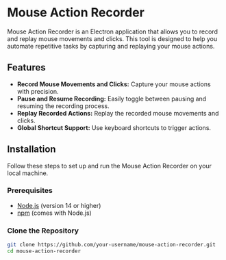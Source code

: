 # Mouse Action Recorder

Mouse Action Recorder is an Electron application that allows you to record and replay mouse movements and clicks. This tool is designed to help you automate repetitive tasks by capturing and replaying your mouse actions.

## Features

- **Record Mouse Movements and Clicks:** Capture your mouse actions with precision.
- **Pause and Resume Recording:** Easily toggle between pausing and resuming the recording process.
- **Replay Recorded Actions:** Replay the recorded mouse movements and clicks.
- **Global Shortcut Support:** Use keyboard shortcuts to trigger actions.

## Installation

Follow these steps to set up and run the Mouse Action Recorder on your local machine.

### Prerequisites

- [Node.js](https://nodejs.org/) (version 14 or higher)
- [npm](https://www.npmjs.com/) (comes with Node.js)

### Clone the Repository

```bash
git clone https://github.com/your-username/mouse-action-recorder.git
cd mouse-action-recorder
```
